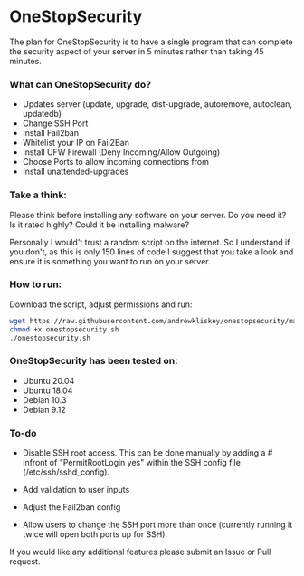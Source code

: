 # OneStopSecurity
The plan for OneStopSecurity is to have a single program that can complete the security aspect of your server in 5 minutes rather than taking 45 minutes.


### What can OneStopSecurity do?
  - Updates server (update, upgrade, dist-upgrade, autoremove, autoclean, updatedb)
  - Change SSH Port 
  - Install Fail2ban
  - Whitelist your IP on Fail2Ban
  - Install UFW Firewall (Deny Incoming/Allow Outgoing)
  - Choose Ports to allow incoming connections from
  - Install unattended-upgrades

### Take a think:
Please think before installing any software on your server.
Do you need it?
Is it rated highly?
Could it be installing malware?

Personally I would't trust a random script on the internet. So I understand if you don't, as this is only 150 lines of code I suggest that you take a look and ensure it is something you want to run on your server.


### How to run:
Download the script, adjust permissions and run:
```bash
wget https://raw.githubusercontent.com/andrewkliskey/onestopsecurity/master/onestopsecurity.sh
chmod +x onestopsecurity.sh
./onestopsecurity.sh
```

### OneStopSecurity has been tested on:
  - Ubuntu 20.04
  - Ubuntu 18.04
  - Debian 10.3
  - Debian 9.12

### To-do

  - Disable SSH root access. This can be done manually by adding a # infront of "PermitRootLogin yes" within the SSH config file (/etc/ssh/sshd_config).

  - Add validation to user inputs

  - Adjust the Fail2ban config

  - Allow users to change the SSH port more than once (currently running it twice will open both ports up for SSH).
  
  
  

If you would like any additional features please submit an Issue or Pull request.

